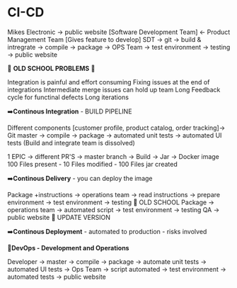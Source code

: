 # CI-CD
Mikes Electronic -> public website [Software Development Team] <- Product Management Team [Gives feature to develop]
SDT -> git -> build & intregrate -> compile -> package -> OPS Team -> test environment -> testing -> public website 

📘 **OLD SCHOOL PROBLEMS** 📘

Integration is painful and effort consuming 
Fixing issues at the end of integrations 
Intermediate merge issues can hold up team 
Long Feedback cycle for functinal defects 
Long iterations 

➡️**Continous Integration** - BUILD PIPELINE 

Different components  [customer profile, product catalog, order tracking]-> Git master -> compile -> package -> automated unit tests -> automated UI tests
(Build and integrate team is dissolved)

1 EPIC -> different PR'S -> master branch -> Build -> Jar -> Docker image 
100 Files present - 10 Files modified - 100 Files jar created 

➡️**Continous Delivery** - you can deploy the image 

Package +instructions -> operations team -> read instructions -> prepare environment -> test environment -> testing    🔲 OLD SCHOOL 
Package -> operations team -> automated script -> test environment -> testing QA -> public website                     🔲 UPDATE VERSION 

➡️**Continous Deployment** - automated to production - risks involved 

🛄**DevOps - Development and Operations**

Developer -> master -> compile -> package -> automate unit tests -> automated UI tests -> Ops Team -> script automated -> test environment -> automated tests -> public website 



 
